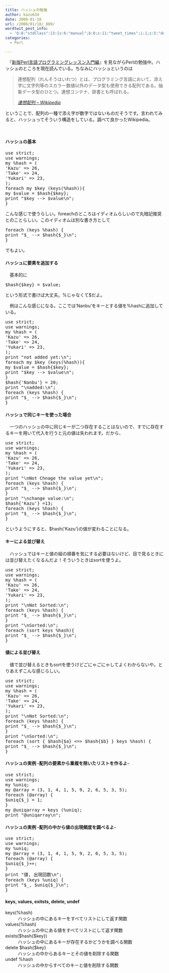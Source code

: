 ```yaml
---
title: ハッシュの勉強
author: kazu634
date: 2008-01-18
url: /2008/01/18/_809/
wordtwit_post_info:
  - 'O:8:"stdClass":13:{s:6:"manual";b:0;s:11:"tweet_times";i:1;s:5:"delay";i:0;s:7:"enabled";i:1;s:10:"separation";s:2:"60";s:7:"version";s:3:"3.7";s:14:"tweet_template";b:0;s:6:"status";i:2;s:6:"result";a:0:{}s:13:"tweet_counter";i:2;s:13:"tweet_log_ids";a:1:{i:0;i:3625;}s:9:"hash_tags";a:0:{}s:8:"accounts";a:1:{i:0;s:7:"kazu634";}}'
categories:
  - Perl

---
```

<div class="section">
<p>
    　『<a href="http://d.hatena.ne.jp/asin/4797336803" onclick="__gaTracker('send', 'event', 'outbound-article', 'http://d.hatena.ne.jp/asin/4797336803', '新版Perl言語プログラミングレッスン入門編');">新版Perl言語プログラミングレッスン入門編</a>』を見ながらPerlの勉強中。ハッシュのところを現在読んでいる。ちなみにハッシュというのは
</p>
  
<blockquote title="連想配列 - Wikipedia" cite="http://ja.wikipedia.org/wiki/%E9%80%A3%E6%83%B3%E9%85%8D%E5%88%97">
<p>
      連想配列（れんそうはいれつ）とは、プログラミング言語において、添え字に文字列等のスカラー数値以外のデータ型も使用できる配列である。抽象データ型のひとつ。連想コンテナ、辞書とも呼ばれる。
</p>
    
<p>
<cite><a href="http://ja.wikipedia.org/wiki/%E9%80%A3%E6%83%B3%E9%85%8D%E5%88%97" onclick="__gaTracker('send', 'event', 'outbound-article', 'http://ja.wikipedia.org/wiki/%E9%80%A3%E6%83%B3%E9%85%8D%E5%88%97', '連想配列 &#8211; Wikipedia');" target="_blank">連想配列 &#8211; Wikipedia</a></cite>
</p>
</blockquote>
  
<p>
    ということで、配列の一種で添え字が数字ではないものだそうです。言われてみると、ハッシュってそういう構造をしている。調べて良かったWikipedia。
</p>
  
<p>
<a name="seemore"></a><br />
</p>
  
<h4>
    ハッシュの基本
</h4>
  
<pre class="syntax-highlight">
<span class="synStatement">use strict</span>;
<span class="synStatement">use warnings</span>;
<span class="synStatement">my</span> <span class="synIdentifier">%hash</span> = (
<span class="synConstant">'Kazu'</span> =&#62; <span class="synConstant">26</span>,
<span class="synConstant">'Take'</span> =&#62; <span class="synConstant">24</span>,
<span class="synConstant">'Yukari'</span> =&#62; <span class="synConstant">23</span>,
);
<span class="synStatement">foreach</span> <span class="synStatement">my</span> <span class="synIdentifier">$key</span> (<span class="synStatement">keys</span>(<span class="synIdentifier">%hash</span>)){
<span class="synStatement">my</span> <span class="synIdentifier">$value</span> = <span class="synIdentifier">$hash</span>{<span class="synIdentifier">$key</span>};
<span class="synStatement">print</span> <span class="synConstant">&#34;</span><span class="synIdentifier">$key</span><span class="synConstant"> --&#62; </span><span class="synIdentifier">$value</span><span class="synSpecial">\n</span><span class="synConstant">&#34;</span>;
}
</pre>
  
<p>
    こんな感じで使うらしい。foreachのところはイディオムらしいので丸暗記推奨とのことらしい。このイディオムは別な書き方として
</p>
  
<pre class="syntax-highlight">
<span class="synStatement">foreach</span> (<span class="synStatement">keys</span> <span class="synIdentifier">%hash</span>) {
<span class="synStatement">print</span> <span class="synConstant">&#34;</span><span class="synIdentifier">$_</span><span class="synConstant"> --&#62; </span><span class="synIdentifier">$hash</span><span class="synConstant">{</span><span class="synIdentifier">$_</span><span class="synConstant">}</span><span class="synSpecial">\n</span><span class="synConstant">&#34;</span>;
}
</pre>
  
<p>
    でもよい。
</p>
  
<h4>
    ハッシュに要素を追加する
</h4>
  
<p>
    　基本的に
</p>
  
<pre class="syntax-highlight">
<span class="synIdentifier">$hash</span>{<span class="synIdentifier">$key</span>} = <span class="synIdentifier">$value</span>;
</pre>
  
<p>
    という形式で書けば大丈夫。%じゃなくて$だよ。
</p>
  
<p>
    　例はこんな感じになる。ここでは&#8217;Nanbu&#8217;をキーとする値を%hashに追加している。
</p>
  
<pre class="syntax-highlight">
<span class="synStatement">use strict</span>;
<span class="synStatement">use warnings</span>;
<span class="synStatement">my</span> <span class="synIdentifier">%hash</span> = (
<span class="synConstant">'Kazu'</span> =&#62; <span class="synConstant">26</span>,
<span class="synConstant">'Take'</span> =&#62; <span class="synConstant">24</span>,
<span class="synConstant">'Yukari'</span> =&#62; <span class="synConstant">23</span>,
);
<span class="synStatement">print</span> <span class="synConstant">&#34;not added yet:</span><span class="synSpecial">\n</span><span class="synConstant">&#34;</span>;
<span class="synStatement">foreach</span> <span class="synStatement">my</span> <span class="synIdentifier">$key</span> (<span class="synStatement">keys</span>(<span class="synIdentifier">%hash</span>)){
<span class="synStatement">my</span> <span class="synIdentifier">$value</span> = <span class="synIdentifier">$hash</span>{<span class="synIdentifier">$key</span>};
<span class="synStatement">print</span> <span class="synConstant">&#34;</span><span class="synIdentifier">$key</span><span class="synConstant"> --&#62; </span><span class="synIdentifier">$value</span><span class="synSpecial">\n</span><span class="synConstant">&#34;</span>;
}
<span class="synIdentifier">$hash</span>{<span class="synConstant">'Nanbu'</span>} = <span class="synConstant">20</span>;
<span class="synStatement">print</span> <span class="synConstant">&#34;</span><span class="synSpecial">\n</span><span class="synConstant">added:</span><span class="synSpecial">\n</span><span class="synConstant">&#34;</span>;
<span class="synStatement">foreach</span> (<span class="synStatement">keys</span> <span class="synIdentifier">%hash</span>) {
<span class="synStatement">print</span> <span class="synConstant">&#34;</span><span class="synIdentifier">$_</span><span class="synConstant"> --&#62; </span><span class="synIdentifier">$hash</span><span class="synConstant">{</span><span class="synIdentifier">$_</span><span class="synConstant">}</span><span class="synSpecial">\n</span><span class="synConstant">&#34;</span>;
}
</pre>
  
<h4>
    ハッシュで同じキーを使った場合
</h4>
  
<p>
    　一つのハッシュの中に同じキーが二つ存在することはないので、すでに存在するキーを用いて代入を行うと元の値は失われます。だから、
</p>
  
<pre class="syntax-highlight">
<span class="synStatement">use strict</span>;
<span class="synStatement">use warnings</span>;
<span class="synStatement">my</span> <span class="synIdentifier">%hash</span> = (
<span class="synConstant">'Kazu'</span> =&#62; <span class="synConstant">26</span>,
<span class="synConstant">'Take'</span> =&#62; <span class="synConstant">24</span>,
<span class="synConstant">'Yukari'</span> =&#62; <span class="synConstant">23</span>,
);
<span class="synStatement">print</span> <span class="synConstant">&#34;</span><span class="synSpecial">\n</span><span class="synConstant">Not Chnage the value yet</span><span class="synSpecial">\n</span><span class="synConstant">&#34;</span>;
<span class="synStatement">foreach</span> (<span class="synStatement">keys</span> <span class="synIdentifier">%hash</span>) {
<span class="synStatement">print</span> <span class="synConstant">&#34;</span><span class="synIdentifier">$_</span><span class="synConstant"> --&#62; </span><span class="synIdentifier">$hash</span><span class="synConstant">{</span><span class="synIdentifier">$_</span><span class="synConstant">}</span><span class="synSpecial">\n</span><span class="synConstant">&#34;</span>;
}
<span class="synStatement">print</span> <span class="synConstant">&#34;</span><span class="synSpecial">\n</span><span class="synConstant">change value:</span><span class="synSpecial">\n</span><span class="synConstant">&#34;</span>;
<span class="synIdentifier">$hash</span>{<span class="synConstant">'Kazu'</span>} =<span class="synConstant">13</span>;
<span class="synStatement">foreach</span> (<span class="synStatement">keys</span> <span class="synIdentifier">%hash</span>) {
<span class="synStatement">print</span> <span class="synConstant">&#34;</span><span class="synIdentifier">$_</span><span class="synConstant"> --&#62; </span><span class="synIdentifier">$hash</span><span class="synConstant">{</span><span class="synIdentifier">$_</span><span class="synConstant">}</span><span class="synSpecial">\n</span><span class="synConstant">&#34;</span>;
}
</pre>
  
<p>
    というようにすると、$hash{&#8216;Kazu&#8217;}の値が変わることになる。
</p>
  
<h4>
    キーによる並び替え
</h4>
  
<p>
    　ハッシュではキーと値の組の順番を気にする必要はないけど、目で見るときには並び替えたくなるんだよ！そういうときはsortを使うよ。
</p>
  
<pre class="syntax-highlight">
<span class="synStatement">use strict</span>;
<span class="synStatement">use warnings</span>;
<span class="synStatement">my</span> <span class="synIdentifier">%hash</span> = (
<span class="synConstant">'Kazu'</span> =&#62; <span class="synConstant">26</span>,
<span class="synConstant">'Take'</span> =&#62; <span class="synConstant">24</span>,
<span class="synConstant">'Yukari'</span> =&#62; <span class="synConstant">23</span>,
);
<span class="synStatement">print</span> <span class="synConstant">&#34;</span><span class="synSpecial">\n</span><span class="synConstant">Not Sorted:</span><span class="synSpecial">\n</span><span class="synConstant">&#34;</span>;
<span class="synStatement">foreach</span> (<span class="synStatement">keys</span> <span class="synIdentifier">%hash</span>) {
<span class="synStatement">print</span> <span class="synConstant">&#34;</span><span class="synIdentifier">$_</span><span class="synConstant"> --&#62; </span><span class="synIdentifier">$hash</span><span class="synConstant">{</span><span class="synIdentifier">$_</span><span class="synConstant">}</span><span class="synSpecial">\n</span><span class="synConstant">&#34;</span>;
}
<span class="synStatement">print</span> <span class="synConstant">&#34;</span><span class="synSpecial">\n</span><span class="synConstant">Sorted:</span><span class="synSpecial">\n</span><span class="synConstant">&#34;</span>;
<span class="synStatement">foreach</span> (<span class="synStatement">sort</span> <span class="synStatement">keys</span> <span class="synIdentifier">%hash</span>){
<span class="synStatement">print</span> <span class="synConstant">&#34;</span><span class="synIdentifier">$_</span><span class="synConstant"> --&#62; </span><span class="synIdentifier">$hash</span><span class="synConstant">{</span><span class="synIdentifier">$_</span><span class="synConstant">}</span><span class="synSpecial">\n</span><span class="synConstant">&#34;</span>;
}
</pre>
  
<h4>
    値による並び替え
</h4>
  
<p>
    　値で並び替えるときもsortを使うけどごにゃごにゃしてよくわからないや。とりあえずこんな感じらしい。
</p>
  
<pre class="syntax-highlight">
<span class="synStatement">use strict</span>;
<span class="synStatement">use warnings</span>;
<span class="synStatement">my</span> <span class="synIdentifier">%hash</span> = (
<span class="synConstant">'Kazu'</span> =&#62; <span class="synConstant">26</span>,
<span class="synConstant">'Take'</span> =&#62; <span class="synConstant">24</span>,
<span class="synConstant">'Yukari'</span> =&#62; <span class="synConstant">23</span>,
);
<span class="synStatement">print</span> <span class="synConstant">&#34;</span><span class="synSpecial">\n</span><span class="synConstant">Not Sorted:</span><span class="synSpecial">\n</span><span class="synConstant">&#34;</span>;
<span class="synStatement">foreach</span> (<span class="synStatement">keys</span> <span class="synIdentifier">%hash</span>) {
<span class="synStatement">print</span> <span class="synConstant">&#34;</span><span class="synIdentifier">$_</span><span class="synConstant"> --&#62; </span><span class="synIdentifier">$hash</span><span class="synConstant">{</span><span class="synIdentifier">$_</span><span class="synConstant">}</span><span class="synSpecial">\n</span><span class="synConstant">&#34;</span>;
}
<span class="synStatement">print</span> <span class="synConstant">&#34;</span><span class="synSpecial">\n</span><span class="synConstant">Sorted:</span><span class="synSpecial">\n</span><span class="synConstant">&#34;</span>;
<span class="synStatement">foreach</span> (<span class="synStatement">sort</span> { <span class="synIdentifier">$hash</span>{<span class="synIdentifier">$a</span>} &#60;=&#62; <span class="synIdentifier">$hash</span>{<span class="synIdentifier">$b</span>} } <span class="synStatement">keys</span> <span class="synIdentifier">%hash</span>) {
<span class="synStatement">print</span> <span class="synConstant">&#34;</span><span class="synIdentifier">$_</span><span class="synConstant"> --&#62; </span><span class="synIdentifier">$hash</span><span class="synConstant">{</span><span class="synIdentifier">$_</span><span class="synConstant">}</span><span class="synSpecial">\n</span><span class="synConstant">&#34;</span>;
}
</pre>
  
<h4>
    ハッシュの実例 -配列の要素から重複を除いたリストを作るよ-
</h4>
  
<pre class="syntax-highlight">
<span class="synStatement">use strict</span>;
<span class="synStatement">use warnings</span>;
<span class="synStatement">my</span> <span class="synIdentifier">%uniq</span>;
<span class="synStatement">my</span> <span class="synIdentifier">@array</span> = (<span class="synConstant">3</span>, <span class="synConstant">1</span>, <span class="synConstant">4</span>, <span class="synConstant">1</span>, <span class="synConstant">5</span>, <span class="synConstant">9</span>, <span class="synConstant">2</span>, <span class="synConstant">6</span>, <span class="synConstant">5</span>, <span class="synConstant">3</span>, <span class="synConstant">5</span>);
<span class="synStatement">foreach</span> (<span class="synIdentifier">@array</span>) {
<span class="synIdentifier">$uniq</span>{<span class="synIdentifier">$_</span>} = <span class="synConstant">1</span>;
}
<span class="synStatement">my</span> <span class="synIdentifier">@uniqarray</span> = <span class="synStatement">keys</span> (<span class="synIdentifier">%uniq</span>);
<span class="synStatement">print</span> <span class="synConstant">&#34;</span><span class="synIdentifier">@uniqarray</span><span class="synSpecial">\n</span><span class="synConstant">&#34;</span>;
</pre>
  
<p>
</p>
  
<h4>
    ハッシュの実例 -配列の中から値の出現頻度を調べるよ-
</h4>
  
<pre class="syntax-highlight">
<span class="synStatement">use strict</span>;
<span class="synStatement">use warnings</span>;
<span class="synStatement">my</span> <span class="synIdentifier">%uniq</span>;
<span class="synStatement">my</span> <span class="synIdentifier">@array</span> = (<span class="synConstant">3</span>, <span class="synConstant">1</span>, <span class="synConstant">4</span>, <span class="synConstant">1</span>, <span class="synConstant">5</span>, <span class="synConstant">9</span>, <span class="synConstant">2</span>, <span class="synConstant">6</span>, <span class="synConstant">5</span>, <span class="synConstant">3</span>, <span class="synConstant">5</span>);
<span class="synStatement">foreach</span> (<span class="synIdentifier">@array</span>) {
<span class="synIdentifier">$uniq</span>{<span class="synIdentifier">$_</span>}++;
}
<span class="synStatement">print</span> <span class="synConstant">&#34;値, 出現回数</span><span class="synSpecial">\n</span><span class="synConstant">&#34;</span>;
<span class="synStatement">foreach</span> (<span class="synStatement">keys</span> <span class="synIdentifier">%uniq</span>) {
<span class="synStatement">print</span> <span class="synConstant">&#34;</span><span class="synIdentifier">$_</span><span class="synConstant">, </span><span class="synIdentifier">$uniq</span><span class="synConstant">{</span><span class="synIdentifier">$_</span><span class="synConstant">}</span><span class="synSpecial">\n</span><span class="synConstant">&#34;</span>;
}
</pre>
  
<h4>
    keys, values, exitsts, delete, undef
</h4>
  
<dl>
<dt>
      keys(%hash)
</dt>
    
<dd>
      ハッシュの中にあるキーをすべてリストにして返す関数
</dd>
    
<dt>
      values(%hash)
</dt>
    
<dd>
      ハッシュの中にある値をすべてリストにして返す関数
</dd>
    
<dt>
      exists($hash{$key})
</dt>
    
<dd>
      ハッシュの中にあるキーが存在するかどうかを調べる関数
</dd>
    
<dt>
      delete $hash{$key}
</dt>
    
<dd>
      ハッシュの中からあるキーとその値を削除する関数
</dd>
    
<dt>
      undef %hash
</dt>
    
<dd>
      ハッシュの中からすべてのキーと値を削除する関数
</dd>
</dl>
</div>